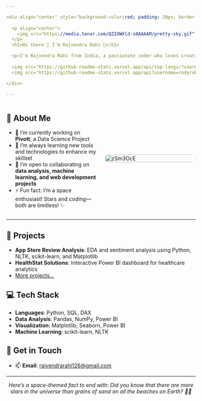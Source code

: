 ```yaml
---

<div align="center" style="background-color:red; padding: 20px; border-radius: 10px; color: #ffffff;">
  
  <p align="center">
    <img src="https://media.tenor.com/QZIOWXld-s0AAAAM/pretty-sky.gif" style="border-radius: 2rem;" height="500" width="1000"/>
  </p>
  <h1>Hi there 👋 I'm Rajvendra Rahi 🚀</h1>

  <p>I'm Rajvendra Rahi from India, a passionate coder who loves creating solutions and exploring the world of tech. Welcome to my GitHub profile! Here, you'll find projects that span data analysis, machine learning, and more. 🌌</p>
  
  <img src="https://github-readme-stats.vercel.app/api/top-langs/?username=rodyrahi&layout=compact&theme=radical" alt="Top Languages" />
  <img src="https://github-readme-stats.vercel.app/api?username=rodyrahi&show_icons=true&theme=radical" alt="GitHub Stats" />

</div>

---
```


<div style="display: flex; align-items: center; gap: 20px;">
  <div style="flex: 1;">
    <h2>🚀 About Me</h2>
    <ul>
      <li>🔭 I’m currently working on <strong>Pivott</strong>, a Data Science Project</li>
      <li>🌱 I’m always learning new tools and technologies to enhance my skillset</li>
      <li>👯 I’m open to collaborating on <strong>data analysis, machine learning, and web development projects</strong></li>
      <li>⚡ Fun fact: I’m a space enthusiast! Stars and coding—both are limitless! ✨</li>
    </ul>
  </div>
  
  <div style="flex: 1;">
    <img src="https://github.com/user-attachments/assets/aee3c7dc-1905-48c7-bcc8-47bbfe15bc2b" alt="zSm3OcE" style="border-radius: 10px; width: 100%; max-width: 300px;" />
  </div>
</div>

---

## 🌌 Projects
- **App Store Review Analysis**: EDA and sentiment analysis using Python, NLTK, scikit-learn, and Matplotlib
- **HealthStat Solutions**: Interactive Power BI dashboard for healthcare analytics
- [More projects...](https://github.com/rodyrahi?tab=repositories)

## 💻 Tech Stack
- **Languages**: Python, SQL, DAX
- **Data Analysis**: Pandas, NumPy, Power BI
- **Visualization**: Matplotlib, Seaborn, Power BI
- **Machine Learning**: scikit-learn, NLTK

## 🌠 Get in Touch
- 📫 **Email**: [rajvendrarahi126@gmail.com](mailto:rajvendrarahi126@gmail.com)

---

<div align="center">
  <em>Here’s a space-themed fact to end with: Did you know that there are more stars in the universe than grains of sand on all the beaches on Earth? 🌌✨</em>
</div>


